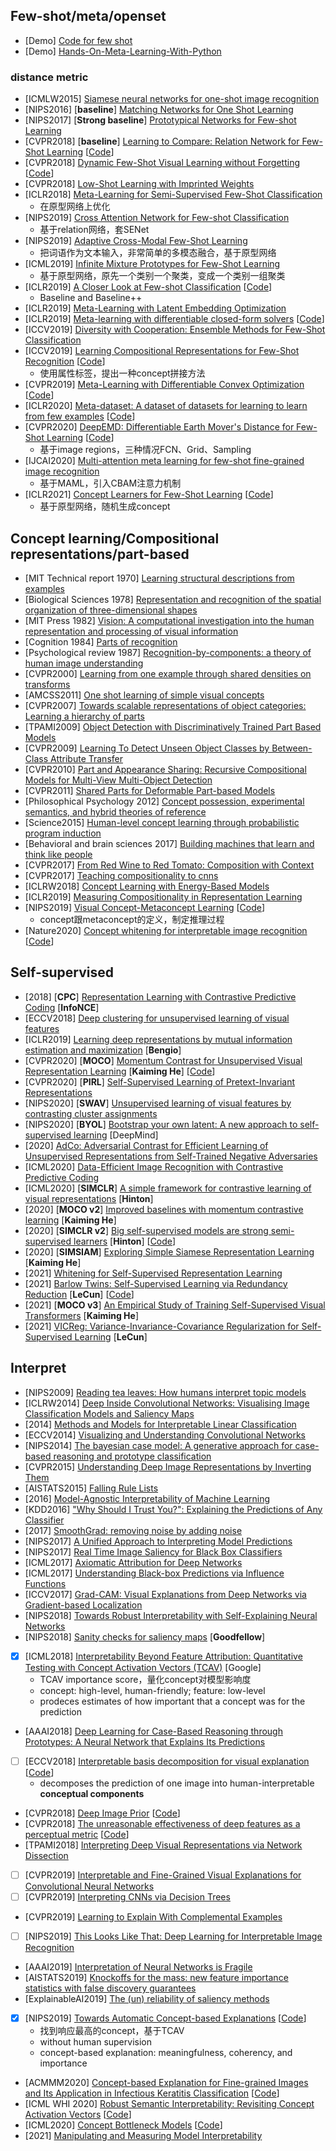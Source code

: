 ## Few-shot/meta/openset
- [Demo] [Code for few shot](https://github.com/oscarknagg/few-shot)
- [Demo] [Hands-On-Meta-Learning-With-Python](https://github.com/sudharsan13296/Hands-On-Meta-Learning-With-Python)

### distance metric
- [ICMLW2015] [Siamese neural networks for one-shot image recognition](http://www.cs.toronto.edu/~gkoch/files/msc-thesis.pdf)
- [NIPS2016] [**baseline**] [Matching Networks for One Shot Learning](https://arxiv.org/pdf/1606.04080.pdf)
- [NIPS2017] [**Strong baseline**] [Prototypical Networks for Few-shot Learning](https://arxiv.org/pdf/1703.05175.pdf)
- [CVPR2018] [**baseline**] [Learning to Compare: Relation Network for Few-Shot Learning](https://arxiv.org/abs/1711.06025) [[Code](https://github.com/floodsung/LearningToCompare_FSL)]
- [CVPR2018] [Dynamic Few-Shot Visual Learning without Forgetting](https://arxiv.org/abs/1804.09458) [[Code](https://github.com/gidariss/FewShotWithoutForgetting)]
- [CVPR2018] [Low-Shot Learning with Imprinted Weights](https://arxiv.org/abs/1712.07136)
- [ICLR2018] [Meta-Learning for Semi-Supervised Few-Shot Classification](https://arxiv.org/abs/1803.00676)
  - 在原型网络上优化
- [NIPS2019] [Cross Attention Network for Few-shot Classification](https://arxiv.org/abs/1910.07677)
  - 基于relation网络，套SENet
- [NIPS2019] [Adaptive Cross-Modal Few-Shot Learning](https://arxiv.org/abs/1902.07104)
  - 把词语作为文本输入，非常简单的多模态融合，基于原型网络
- [ICML2019] [Infinite Mixture Prototypes for Few-Shot Learning](https://arxiv.org/abs/1902.04552)
  - 基于原型网络，原先一个类别一个聚类，变成一个类别一组聚类
- [ICLR2019] [A Closer Look at Few-shot Classification](https://arxiv.org/abs/1904.04232) [[Code](https://github.com/wyharveychen/CloserLookFewShot)]
  - Baseline and Baseline++ 
- [ICLR2019] [Meta-Learning with Latent Embedding Optimization](https://arxiv.org/abs/1807.05960)
- [ICLR2019] [Meta-learning with differentiable closed-form solvers](https://arxiv.org/abs/1805.08136) [[Code](https://github.com/bertinetto/r2d2)]
- [ICCV2019] [Diversity with Cooperation: Ensemble Methods for Few-Shot Classification](https://arxiv.org/abs/1903.11341)
- [ICCV2019] [Learning Compositional Representations for Few-Shot Recognition](https://arxiv.org/abs/1812.09213) [[Code](https://drive.google.com/file/d/12Hn9pmBjYKGCWzumUmsbdi7viq-L3-IU/view)]
  - 使用属性标签，提出一种concept拼接方法
- [CVPR2019] [Meta-Learning with Differentiable Convex Optimization](https://arxiv.org/abs/1904.03758) [[Code](https://github.com/kjunelee/MetaOptNet)]
- [ICLR2020] [Meta-dataset: A dataset of datasets for learning to learn from few examples](https://arxiv.org/abs/1903.03096) [[Code](https://github.com/google-research/meta-dataset)]
- [CVPR2020] [DeepEMD: Differentiable Earth Mover's Distance for Few-Shot Learning](https://arxiv.org/abs/2003.06777) [[Code](https://github.com/icoz69/DeepEMD)]
  - 基于image regions，三种情况FCN、Grid、Sampling
- [IJCAI2020] [Multi-attention meta learning for few-shot fine-grained image recognition](http://vipl.ict.ac.cn/homepage/jsq/publication/2020-Zhu-IJCAI-PRICAI.pdf)
  - 基于MAML，引入CBAM注意力机制
- [ICLR2021] [Concept Learners for Few-Shot Learning](https://arxiv.org/pdf/2007.07375.pdf) [[Code](https://github.com/snap-stanford/comet)]
  - 基于原型网络，随机生成concept


## Concept learning/Compositional representations/part-based
- [MIT Technical report 1970] [Learning structural descriptions from examples](https://dspace.mit.edu/handle/1721.1/6884)
- [Biological Sciences 1978] [Representation and recognition of the spatial organization of three-dimensional shapes](https://royalsocietypublishing.org/doi/abs/10.1098/rspb.1978.0020)
- [MIT Press 1982] [Vision: A computational investigation into the human representation and processing of visual information](http://papers.cumincad.org/cgi-bin/works/Show?fafahttp://papers.cumincad.org/cgi-bin/works/Show?fafa)
- [Cognition 1984] [Parts of recognition](https://www.sciencedirect.com/science/article/pii/0010027784900222)
- [Psychological review 1987] [Recognition-by-components: a theory of human image understanding](https://psycnet.apa.org/record/1987-20898-001)
- [CVPR2000] [Learning from one example through shared densities on transforms](https://people.cs.umass.edu/~elm/papers/cvpr2000.pdf)
- [AMCSS2011] [One shot learning of simple visual concepts](https://escholarship.org/content/qt4ht821jx/qt4ht821jx.pdf)
- [CVPR2007] [Towards scalable representations of object categories: Learning a hierarchy of parts](http://www.mobvis.org/publications/cvpr07_fidler_leonardis.pdf)
- [TPAMI2009] [Object Detection with Discriminatively Trained Part Based Models](http://vision.stanford.edu/teaching/cs231b_spring1415/papers/dpm.pdf)
- [CVPR2009] [Learning To Detect Unseen Object Classes by Between-Class Attribute Transfer](http://ftp.idiap.ch/pub/courses/EE-700/material/28-11-2012/lampert-cvpr2009.pdf)
- [CVPR2010] [Part and Appearance Sharing: Recursive Compositional Models for Multi-View Multi-Object Detection](http://www.cs.jhu.edu/~alanlab/Pubs10/zhu2010part.pdf)
- [CVPR2011] [Shared Parts for Deformable Part-based Models](http://citeseerx.ist.psu.edu/viewdoc/download?doi=10.1.1.225.6520&rep=rep1&type=pdf)
- [Philosophical Psychology 2012] [Concept possession, experimental semantics, and hybrid theories of reference](https://www.tandfonline.com/doi/abs/10.1080/09515089.2011.627538)
- [Science2015] [Human-level concept learning through probabilistic program induction](https://science.sciencemag.org/content/350/6266/1332/)
- [Behavioral and brain sciences 2017] [Building machines that learn and think like people](https://core.ac.uk/download/pdf/141473153.pdf)
- [CVPR2017] [From Red Wine to Red Tomato: Composition with Context](https://www.cs.cmu.edu/~imisra/data/composing_cvpr17.pdf)
- [CVPR2017] [Teaching compositionality to cnns](https://arxiv.org/abs/1706.04313)
- [ICLRW2018] [Concept Learning with Energy-Based Models](https://arxiv.org/abs/1811.02486)
- [ICLR2019] [Measuring Compositionality in Representation Learning](https://arxiv.org/abs/1902.07181)
- [NIPS2019] [Visual Concept-Metaconcept Learning](http://vcml.csail.mit.edu/data/papers/2019NeurIPS-VCML.pdf) [[Code](https://github.com/Glaciohound/VCML)]
  - concept跟metaconcept的定义，制定推理过程
- [Nature2020] [Concept whitening for interpretable image recognition](https://www.nature.com/articles/s42256-020-00265-z) [[Code](https://github.com/zhiCHEN96/ConceptWhitening)]


## Self-supervised
- [2018] [**CPC**] [Representation Learning with Contrastive Predictive Coding](https://arxiv.org/abs/1807.03748) [**InfoNCE**]
- [ECCV2018] [Deep clustering for unsupervised learning of visual features](https://arxiv.org/abs/1807.05520) 
- [ICLR2019] [Learning deep representations by mutual information estimation and maximization](https://arxiv.org/abs/1808.06670) [**Bengio**]
- [CVPR2020] [**MOCO**] [Momentum Contrast for Unsupervised Visual Representation Learning](https://arxiv.org/abs/1911.05722) [**Kaiming He**] [[Code](https://github.com/facebookresearch/moco)]
- [CVPR2020] [**PIRL**] [Self-Supervised Learning of Pretext-Invariant Representations](https://arxiv.org/abs/1912.01991)
- [NIPS2020] [**SWAV**] [Unsupervised learning of visual features by contrasting cluster assignments](https://arxiv.org/abs/2006.09882)
- [NIPS2020] [**BYOL**] [Bootstrap your own latent: A new approach to self-supervised learning](https://arxiv.org/abs/2006.07733) [DeepMind]
- [2020] [AdCo: Adversarial Contrast for Efficient Learning of Unsupervised Representations from Self-Trained Negative Adversaries](https://arxiv.org/abs/2011.08435)
- [ICML2020] [Data-Efficient Image Recognition with Contrastive Predictive Coding](https://arxiv.org/abs/1905.09272)
- [ICML2020] [**SIMCLR**] [A simple framework for contrastive learning of visual representations](https://arxiv.org/abs/2002.05709) [**Hinton**]
- [2020] [**MOCO v2**] [Improved baselines with momentum contrastive learning](https://arxiv.org/abs/2003.04297) [**Kaiming He**]
- [2020] [**SIMCLR v2**] [Big self-supervised models are strong semi-supervised learners](https://arxiv.org/abs/2006.10029) [**Hinton**] [[Code](https://github.com/google-research/simclr)]
- [2020] [**SIMSIAM**] [Exploring Simple Siamese Representation Learning](https://arxiv.org/abs/2011.10566) [**Kaiming He**]
- [2021] [Whitening for Self-Supervised Representation Learning](https://arxiv.org/abs/2007.06346)
- [2021] [Barlow Twins: Self-Supervised Learning via Redundancy Reduction](https://arxiv.org/abs/2103.03230) [**LeCun**] [[Code](https://github.com/facebookresearch/barlowtwins)]
- [2021] [**MOCO v3**] [An Empirical Study of Training Self-Supervised Visual Transformers](https://arxiv.org/abs/2104.02057) [**Kaiming He**]
- [2021] [VICReg: Variance-Invariance-Covariance Regularization for Self-Supervised Learning](https://arxiv.org/pdf/2105.04906.pdf) [**LeCun**]


## Interpret
- [NIPS2009] [Reading tea leaves: How humans interpret topic models](https://www.cs.ubc.ca/~rjoty/Webpage/nips2009-rtl.pdf)
- [ICLRW2014] [Deep Inside Convolutional Networks: Visualising Image Classification Models and Saliency Maps](https://arxiv.org/abs/1312.6034)
- [2014] [Methods and Models for Interpretable Linear Classification](https://arxiv.org/abs/1405.4047)
- [ECCV2014] [Visualizing and Understanding Convolutional Networks](https://arxiv.org/abs/1311.2901)
- [NIPS2014] [The bayesian case model: A generative approach for case-based reasoning and prototype classification](https://proceedings.neurips.cc/paper/2014/file/390e982518a50e280d8e2b535462ec1f-Paper.pdf)
- [CVPR2015] [Understanding Deep Image Representations by Inverting Them](https://arxiv.org/abs/1412.0035)
- [AISTATS2015] [Falling Rule Lists](https://arxiv.org/abs/1411.5899)
- [2016] [Model-Agnostic Interpretability of Machine Learning](https://arxiv.org/abs/1606.05386)
- [KDD2016] ["Why Should I Trust You?": Explaining the Predictions of Any Classifier](https://arxiv.org/abs/1602.04938)
- [2017] [SmoothGrad: removing noise by adding noise](https://arxiv.org/abs/1706.03825)
- [NIPS2017] [A Unified Approach to Interpreting Model Predictions](https://arxiv.org/abs/1705.07874)
- [NIPS2017] [Real Time Image Saliency for Black Box Classifiers](https://arxiv.org/abs/1705.07857)
- [ICML2017] [Axiomatic Attribution for Deep Networks](https://arxiv.org/abs/1703.01365)
- [ICML2017] [Understanding Black-box Predictions via Influence Functions](https://arxiv.org/abs/1703.04730)
- [ICCV2017] [Grad-CAM: Visual Explanations from Deep Networks via Gradient-based Localization](https://arxiv.org/abs/1610.02391)
- [NIPS2018] [Towards Robust Interpretability with Self-Explaining Neural Networks](https://arxiv.org/abs/1806.07538)
- [NIPS2018] [Sanity checks for saliency maps](https://arxiv.org/abs/1810.03292) [**Goodfellow**]
- [x] [ICML2018] [Interpretability Beyond Feature Attribution: Quantitative Testing with Concept Activation Vectors (TCAV)](https://arxiv.org/abs/1711.11279) [Google]
  - TCAV importance score，量化concept对模型影响度
  - concept: high-level, human-friendly; feature: low-level
  - prodeces estimates of how important that a concept was for the prediction
- [AAAI2018] [Deep Learning for Case-Based Reasoning through Prototypes: A Neural Network that Explains Its Predictions](https://arxiv.org/abs/1710.04806)
- [ ] [ECCV2018] [Interpretable basis decomposition for visual explanation](http://bzhou.ie.cuhk.edu.hk/publication/eccv18-IBD.pdf) [[Code](https://github.com/CSAILVision/IBD)]
  - decomposes the prediction of one image into human-interpretable **conceptual components**
- [CVPR2018] [Deep Image Prior](https://arxiv.org/abs/1711.10925) [[Code](https://github.com/DmitryUlyanov/deep-image-prior)]
- [CVPR2018] [The unreasonable effectiveness of deep features as a perceptual metric](https://arxiv.org/abs/1801.03924) [[Code](https://github.com/richzhang/PerceptualSimilarity)]
- [TPAMI2018] [Interpreting Deep Visual Representations via Network Dissection](https://ieeexplore.ieee.org/abstract/document/8417924)
- [ ] [CVPR2019] [Interpretable and Fine-Grained Visual Explanations for Convolutional Neural Networks](https://arxiv.org/abs/1908.02686)
- [ ] [CVPR2019] [Interpreting CNNs via Decision Trees](https://arxiv.org/abs/1802.00121)
- [CVPR2019] [Learning to Explain With Complemental Examples](https://arxiv.org/abs/1812.01280)
- [ ] [NIPS2019] [This Looks Like That: Deep Learning for Interpretable Image Recognition](https://arxiv.org/abs/1806.10574)
- [AAAI2019] [Interpretation of Neural Networks is Fragile](https://arxiv.org/abs/1710.10547)
- [AISTATS2019] [Knockoffs for the mass: new feature importance statistics with false discovery guarantees](https://arxiv.org/abs/1807.06214)
- [ExplainableAI2019] [The (un) reliability of saliency methods](https://arxiv.org/abs/1711.00867)
- [x] [NIPS2019] [Towards Automatic Concept-based Explanations](https://arxiv.org/abs/1902.03129) [[Code](https://github.com/amiratag/ACE)]
  - 找到响应最高的concept，基于TCAV
  - without human supervision
  - concept-based explanation: meaningfulness, coherency, and importance
- [ACMMM2020] [Concept-based Explanation for Fine-grained Images and Its Application in Infectious Keratitis Classification](https://dl.acm.org/doi/10.1145/3394171.3413557) [[Code](https://github.com/createrfang/VisualConceptMining)]
- [ICML WHI 2020] [Robust Semantic Interpretability: Revisiting Concept Activation Vectors](https://arxiv.org/abs/2104.02768) [[Code](https://github.com/keiserlab/rcav)]
- [ICML2020] [Concept Bottleneck Models](http://proceedings.mlr.press/v119/koh20a/koh20a.pdf) [[Code](https://github.com/yewsiang/ConceptBottleneck)]
- [2021] [Manipulating and Measuring Model Interpretability](https://arxiv.org/abs/1802.07810)